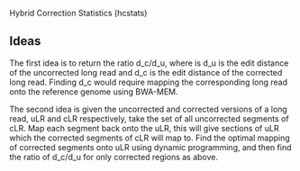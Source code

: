 Hybrid Correction Statistics (hcstats)

Ideas
-----
The first idea is to return the ratio d_c/d_u, where is d_u is the edit distance of the uncorrected long read and d_c is the edit distance of the corrected long read. Finding d_c would require mapping the corresponding long read onto the reference genome using BWA-MEM.

The second idea is given the uncorrected and corrected versions of a long read, uLR and cLR respectively, take the set of all uncorrected segments of cLR. Map each segment back onto the uLR, this will give sections of uLR which the corrected segments of cLR will map to. Find the optimal mapping of corrected segments onto uLR using dynamic programming, and then find the ratio of d_c/d_u for only corrected regions as above.
